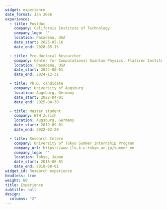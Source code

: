 ```yaml
---
widget: experience
date_format: Jan 2006
experience:
  - title: Postdoc
    company: California Institute of Technology
    company_logo: ""
    location: Pasadena, USA
    date_start: 2025-05-16
    date_end: 2028-05-15

  - title: Pre-doctoral Researcher
    company: Center for Computational Quantum Physics, Flatiron Institute
    location: Pasadena, USA
    date_start: 2024-08-01
    date_end: 2024-12-31

  - title: Ph.D. candidate
    company: University of Augsburg
    location: Augsburg, Germany
    date_start: 2022-04-01
    date_end: 2025-04-30

  - title: Master student
    company: ETH Zurich
    location: Augsburg, Germany
    date_start: 2019-09-01
    date_end: 2022-02-20

  - title: Research Intern
    company: University of Tokyo Summer Internship Program
    company_url: https://www.ilo.k.u-tokyo.ac.jp/summer_en
    company_logo: ""
    location: Tokyo, Japan
    date_start: 2018-06-01
    date_end: 2018-08-01
widget_id: Research experience
headless: true
weight: 60
title: Experience
subtitle: null
design:
  columns: "2"
---
```


